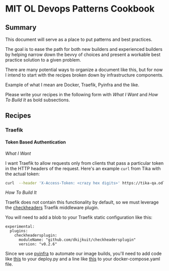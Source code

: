 # MIT OL Devops Patterns Cookbook

## Summary

This document will serve as a place to put patterns and best practices.

The goal is to ease the path for both new builders and experienced builders by
helping narrow down the bevvy of choices and present a workable best practice
solution to a given problem.

There are many potential ways to organize a document like this, but for now I
intend to start with the recipes broken down by infrastructure components.

Example of what I mean are Docker, Traefik, Pyinfra and the like.

Please write your recipes in the following form with _What I Want_ and _How To
Build It_ as bold subsections.

## Recipes

### Traefik

#### Token Based Authentication

_What I Want_

I want Traefik to allow requests only from clients that pass a particular token
in the HTTP headers of the request. Here's an example `curl` from Tika with the
actual token:

```bash
curl  --header 'X-Access-Token: <crazy hex digits>' https://tika-qa.odl.mit.edu
```

_How To Build It_

Traefik does not contain this functionality by default, so we must leverage the
[checkheaders](https://plugins.traefik.io/plugins/628c9eda108ecc83915d7760/check-request-headers-plugin)
Traefik middleware plugin.

You will need to add a blob to your Traefik static configuration like this:

```
experimental:
  plugins:
    checkheadersplugin:
      moduleName: "github.com/dkijkuit/checkheadersplugin"
      version: "v0.2.6"
```

Since we use [pyinfra](https://pyinfra.com/) to automate our image builds,
you'll need to add code like [this](https://github.com/mitodl/ol-infrastructure/blob/b71388a4e0c2d6099ccbe92236301c5c30dc6154/src/bilder/images/tika/deploy.py#L110C1-L110C1)
to your deploy.py and a line like [this](https://github.com/mitodl/ol-infrastructure/blob/b71388a4e0c2d6099ccbe92236301c5c30dc6154/src/bilder/images/tika/files/docker-compose.yaml#L35)
to your docker-compose.yaml file.
